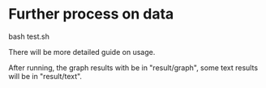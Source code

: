 # Further process on data

bash test.sh

There will be more detailed guide on usage.

After running, the graph results with be in "result/graph", some text results will be in "result/text".
